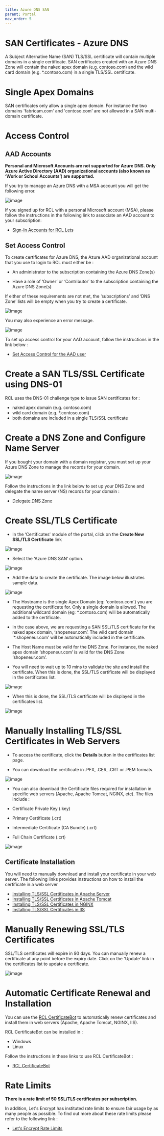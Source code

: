 ```yaml
---
title: Azure DNS SAN
parent: Portal
nav_order: 5
---
```


# SAN Certificates - Azure DNS

A Subject Alternative Name (SAN) TLS/SSL certificate will contain multiple domains in a single certificate. SAN certificates created with an Azure DNS Zone will contain the naked apex domain (e.g. contoso.com) and the wild card domain (e.g. *.contoso.com) in a single TLS/SSL certificate.

# Single Apex Domains

SAN certificates only allow a single apex domain. For instance the two domains 'fabricam.com' and 'contoso.com' are not allowed in a SAN multi-domain certificate.

# Access Control

## AAD Accounts

**Personal and Microsoft Accounts are not supported for Azure DNS. Only Azure Active Directory (AAD) organizational accounts (also known as ‘Work or School Accounts’) are supported.**

If you try to manage an Azure DNS with a MSA account you will get the following error.

![image](../images/portal/arm-consent-error.PNG)

If you signed up for RCL with a personal Microsoft account (MSA), please follow the instructions in the following link to associate an AAD account to your subscription:

- [Sign-In Accounts for RCL Lets](../authorization/sign-in-accounts)

## Set Access Control

To create certificates for Azure DNS, the Azure AAD organizational account that you use to login to RCL must either be :

- An administrator to the subscription containing the Azure DNS Zone(s)

- Have a role of ‘Owner’ or ‘Contributor’ to the subscription containing the Azure DNS Zone(s)

If either of these requirements are not met, the ‘subscriptions’ and ‘DNS Zone’ lists will be empty when you try to create a certificate.

![image](../images/portal/access-control-subscriptions_dns_empty.png)

You may also experience an error message.

![image](../images/portal/access-control-errormsg.png)

To set up access control for your AAD account, follow the instructions in the link below :

- [Set Access Control for the AAD user](../authorization/access-control-user)

# Create a SAN TLS/SSL Certificate using DNS-01

RCL uses the DNS-01 challenge type to issue SAN certificates for :

- naked apex domain (e.g. contoso.com)
- wild card domain (e.g. *.contoso.com)
- both domains are included in a single TLS/SSL certificate

# Create a DNS Zone and Configure Name Server

If you bought your domain with a domain registrar, you must set up your Azure DNS Zone to manage the records for your domain.

![image](../images/portal/dns-zone-setup.png)

Follow the instructions in the link below to set up your DNS Zone and delegate the name server (NS) records for your domain :

- [Delegate DNS Zone](https://docs.microsoft.com/bs-latn-ba/azure/dns/dns-delegate-domain-azure-dns)

# Create SSL/TLS Certificate

- In the ‘Certificates’ module of the portal, click on the **Create New SSL/TLS Certificate** link

![image](../images/portal/create-new.PNG)

- Select the ‘Azure DNS SAN’ option.

![image](../images/portal/azure-dns-san-select.png)

- Add the data to create the certificate. The image below illustrates sample data.

![image](../images/portal/azure-dns-san-create.png)

- The Hostname is the single Apex Domain (eg: 'contoso.com') you are requesting the certificate for. Only a single domain is allowed. The additional wildcard domain (eg: *.contoso.com) will be automatically added to the certificate.

- In the case above, we are requesting a SAN SSL/TLS certificate for the naked apex domain, ‘shopeneur.com’. The wild card domain '*.shopeneur.com' will be automatically included in the certificate.

- The Host Name must be valid for the DNS Zone. For instance, the naked apex domain ‘shopeneur.com’ is valid for the DNS Zone ‘shopeneur.com’.

- You will need to wait up to 10 mins to validate the site and install the certificate. When this is done, the SSL/TLS certificate will be displayed in the certificates list.

![image](../images/portal/certificate-ordered.PNG)

- When this is done, the SSL/TLS certificate will be displayed in the certificates list.

![image](../images/portal/certificate-list.PNG)

# Manually Installing TLS/SSL Certificates in Web Servers

- To access the certificate, click the **Details** button in the certificates list page.

- You can download the certificate in .PFX, .CER, .CRT or .PEM formats.

![image](../images/portal/certificate-download.PNG)

- You can also download the Certificate files required for installation in specific web servers (Apache, Apache Tomcat, NGINX, etc). The files include :

- Certificate Private Key (.key)
- Primary Certificate (.crt)
- Intermediate Certificate (CA Bundle) (.crt)
- Full Chain Certificate (.crt)

![image](../images/portal/certificate-download-webserver.PNG)

## Certificate Installation

You will need to manually download and install your certificate in your web server. The following links provides instructions on how to install the certificate in a web server

- [Installing TLS/SSL Certificates in Apache Server](../installations/apache)
- [Installing TLS/SSL Certificates in Apache Tomcat](../installations/apache-tomcat)
- [Installing TLS/SSL Certificates in NGINX](../installations/nginx)
- [Installing TLS/SSL Certificates in IIS](../installations/iis)

# Manually Renewing SSL/TLS Certificates

SSL/TLS certificates will expire in 90 days. You can manually renew a certificate at any point before the expiry date. Click on the 'Update' link in the certificates list to update a certificate.

![image](../images/portal/azure-dns-update.PNG)

# Automatic Certificate Renewal and Installation

You can use the [RCL CertificateBot](../certbot/certbot) to automatically renew certificates and install them in web servers (Apache, Apache Tomcat, NGINX, IIS).

RCL CertificateBot can be installed in :

- Windows
- Linux

Follow the instructions in these links to use RCL CertificateBot :

- [RCL CertificateBot](../certbot/certbot)


# Rate Limits

**There is a rate limit of 50 SSL/TLS certificates per subscription.**

In addition, Let's Encrypt has instituted rate limits to ensure fair usage by as many people as possible. To find out more about these rate limits please refer to the following link :

- [Let's Encrypt Rate Limits](https://letsencrypt.org/docs/rate-limits/)